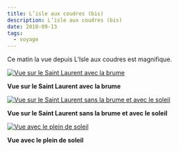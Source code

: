 ```yaml
---
title: L’isle aux coudres (bis)
description: L’isle aux coudres (bis)
date: 2018-09-13
tags:
  - voyage
---
```


Ce matin la vue depuis L’Isle aux coudres est magnifique.

 [![Vue sur le Saint Laurent avec la brume](img/4cdc84fa-f91c-4665-abdf-d64af0a27c19_IMGP.jpg?1680421662)](img/4cdc84fa-f91c-4665-abdf-d64af0a27c19_IMGP.jpg)

**Vue sur le Saint Laurent avec la brume**

 [![Vue sur le Saint Laurent sans la brume et avec le soleil](img/c8dce8ed-4574-4aa0-8f50-ca035facaed8_IMGP.jpg?1680421664)](img/c8dce8ed-4574-4aa0-8f50-ca035facaed8_IMGP.jpg)

**Vue sur le Saint Laurent sans la brume et avec le soleil**

 [![Vue avec le plein de soleil](img/447f819a-435e-4d87-a0f7-a8a6892b022e_IMGP.jpg?1680421665)](img/447f819a-435e-4d87-a0f7-a8a6892b022e_IMGP.jpg)

**Vue avec le plein de soleil**